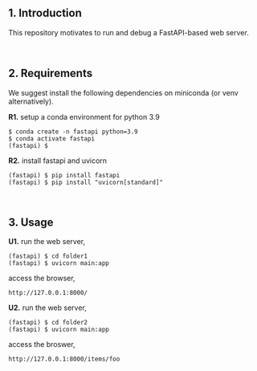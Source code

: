 ## 1. Introduction

This repository motivates to run and debug a FastAPI-based web server.

<br>

## 2. Requirements

We suggest install the following dependencies on miniconda (or venv alternatively).

**R1.** setup a conda environment for python 3.9
```shell
$ conda create -n fastapi python=3.9
$ conda activate fastapi
(fastapi) $
```

**R2.** install fastapi and uvicorn
```shell
(fastapi) $ pip install fastapi
(fastapi) $ pip install "uvicorn[standard]"
```

<br>


## 3. Usage

**U1.** run the web server,
```shell
(fastapi) $ cd folder1
(fastapi) $ uvicorn main:app
```

access the browser,
```
http://127.0.0.1:8000/
```

**U2.** run the web server,
```shell
(fastapi) $ cd folder2
(fastapi) $ uvicorn main:app
```

access the broswer,
```
http://127.0.0.1:8000/items/foo
```



